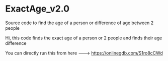 # ExactAge_v2.0
Source code to find the age of a person or difference of age between 2 people

Hi, this code finds the exact age of a person or 2 people and finds their age difference

You can directly run this from here ---> https://onlinegdb.com/S1ro8cCWd
